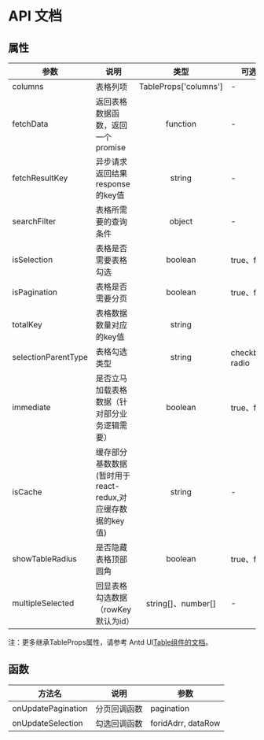 # API 文档

## 属性

| 参数                | 说明                                                       |         类型          | 可选值          |  默认值  |
| ------------------- | ---------------------------------------------------------- | :-------------------: | --------------- | :------: |
| columns             | 表格列项                                                   | TableProps['columns'] | -               |    -     |
| fetchData           | 返回表格数据函数，返回一个promise                          |       function        | -               |    -     |
| fetchResultKey      | 异步请求返回结果response的key值                            |        string         | -               |   data   |
| searchFilter        | 表格所需要的查询条件                                       |        object         | -               |    -     |
| isSelection         | 表格是否需要表格勾选                                       |        boolean        | true、false     |   true   |
| isPagination        | 表格是否需要分页                                           |        boolean        | true、false     |   true   |
| totalKey            | 表格数据数量对应的key值                                    |        string         |                 |   data   |
| selectionParentType | 表格勾选类型                                               |        string         | checkbox、radio | checkbox |
| immediate           | 是否立马加载表格数据（针对部分业务逻辑需要）               |        boolean        | true、false     |  false   |
| isCache             | 缓存部分基数数据 (暂时用于react-redux,对应缓存数据的key值) |        string         | -               |    -     |
| showTableRadius     | 是否隐藏表格顶部圆角                                       |        boolean        | true、false     |  false   |
| multipleSelected    | 回显表格勾选数据（rowKey默认为id）                         |  string[]、number[]   | -               |    []    |

注：更多继承TableProps属性，请参考 Antd UI[Table组件的文档](https://ant-design.antgroup.com/components/table-cn)。

## 函数

| 方法名             | 说明         | 参数               |
| ------------------ | ------------ | ------------------ |
| onUpdatePagination | 分页回调函数 | pagination         |
| onUpdateSelection  | 勾选回调函数 | foridAdrr, dataRow |
